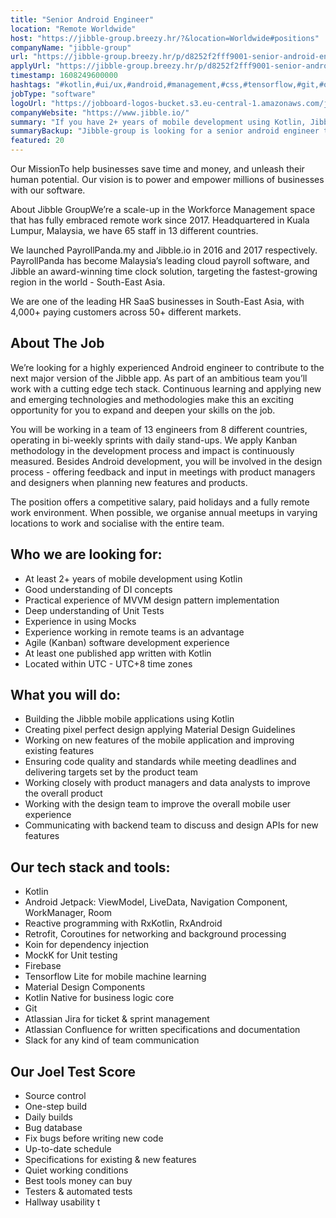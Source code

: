 ```yaml
---
title: "Senior Android Engineer"
location: "Remote Worldwide"
host: "https://jibble-group.breezy.hr/?&location=Worldwide#positions"
companyName: "jibble-group"
url: "https://jibble-group.breezy.hr/p/d8252f2fff9001-senior-android-engineer"
applyUrl: "https://jibble-group.breezy.hr/p/d8252f2fff9001-senior-android-engineer/apply"
timestamp: 1608249600000
hashtags: "#kotlin,#ui/ux,#android,#management,#css,#tensorflow,#git,#operations,#marketing,#firebase"
jobType: "software"
logoUrl: "https://jobboard-logos-bucket.s3.eu-central-1.amazonaws.com/jibble-group"
companyWebsite: "https://www.jibble.io/"
summary: "If you have 2+ years of mobile development using Kotlin, Jibble-group is looking for someone with your skillset."
summaryBackup: "Jibble-group is looking for a senior android engineer that has experience in: #kotlin, #ui/ux, #android."
featured: 20
---
```


Our MissionTo help businesses save time and money, and unleash their human potential. Our vision is to power and empower millions of businesses with our software.

About Jibble GroupWe’re a scale-up in the Workforce Management space that has fully embraced remote work since 2017. Headquartered in Kuala Lumpur, Malaysia, we have 65 staff in 13 different countries.

We launched PayrollPanda.my and Jibble.io in 2016 and 2017 respectively. PayrollPanda has become Malaysia’s leading cloud payroll software, and Jibble an award-winning time clock solution, targeting the fastest-growing region in the world - South-East Asia.

We are one of the leading HR SaaS businesses in South-East Asia, with 4,000+ paying customers across 50+ different markets.

## About The Job

We’re looking for a highly experienced Android engineer to contribute to the next major version of the Jibble app. As part of an ambitious team you’ll work with a cutting edge tech stack. Continuous learning and applying new and emerging technologies and methodologies make this an exciting opportunity for you to expand and deepen your skills on the job.

You will be working in a team of 13 engineers from 8 different countries, operating in bi-weekly sprints with daily stand-ups. We apply Kanban methodology in the development process and impact is continuously measured. Besides Android development, you will be involved in the design process - offering feedback and input in meetings with product managers and designers when planning new features and products.

The position offers a competitive salary, paid holidays and a fully remote work environment. When possible, we organise annual meetups in varying locations to work and socialise with the entire team.

## Who we are looking for:

*   At least 2+ years of mobile development using Kotlin
*   Good understanding of DI concepts
*   Practical experience of MVVM design pattern implementation
*   Deep understanding of Unit Tests
*   Experience in using Mocks
*   Experience working in remote teams is an advantage
*   Agile (Kanban) software development experience
*   At least one published app written with Kotlin
*   Located within UTC - UTC+8 time zones

## What you will do:

*   Building the Jibble mobile applications using Kotlin
*   Creating pixel perfect design applying Material Design Guidelines
*   Working on new features of the mobile application and improving existing features
*   Ensuring code quality and standards while meeting deadlines and delivering targets set by the product team
*   Working closely with product managers and data analysts to improve the overall product
*   Working with the design team to improve the overall mobile user experience
*   Communicating with backend team to discuss and design APIs for new features

## Our tech stack and tools:

*   Kotlin
*   Android Jetpack: ViewModel, LiveData, Navigation Component, WorkManager, Room
*   Reactive programming with RxKotlin, RxAndroid
*   Retrofit, Coroutines for networking and background processing
*   Koin for dependency injection
*   MockK for Unit testing
*   Firebase
*   Tensorflow Lite for mobile machine learning
*   Material Design Components
*   Kotlin Native for business logic core
*   Git
*   Atlassian Jira for ticket & sprint management
*   Atlassian Confluence for written specifications and documentation
*   Slack for any kind of team communication

## Our Joel Test Score

*   Source control
*   One-step build
*   Daily builds
*   Bug database
*   Fix bugs before writing new code
*   Up-to-date schedule
*   Specifications for existing & new features
*   Quiet working conditions
*   Best tools money can buy
*   Testers & automated tests
*   Hallway usability t
